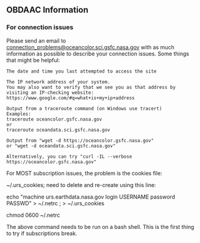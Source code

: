 ## OBDAAC Information




### For connection issues
Please send an email to connection_problems@oceancolor.sci.gsfc.nasa.gov with as much information as possible to describe your connection issues. Some things that might be helpful:

    The date and time you last attempted to access the site

    The IP network address of your system.
    You may also want to verify that we see you as that address by visiting an IP-checking website:
    https://www.google.com/#q=what+is+my+ip+address

    Output from a traceroute command (on Windows use tracert)
    Examples:
    traceroute oceancolor.gsfc.nasa.gov
    or
    traceroute oceandata.sci.gsfc.nasa.gov

    Output from "wget -d https://oceancolor.gsfc.nasa.gov"
    or "wget -d oceandata.sci.gsfc.nasa.gov"

    Alternatively, you can try "curl -IL --verbose https://oceancolor.gsfc.nasa.gov"
    
For MOST subscription issues, the problem is the cookies file:
    
~/.urs_cookies; need to delete and re-create using this line:

echo "machine urs.earthdata.nasa.gov login USERNAME password PASSWD" > ~/.netrc ; > ~/.urs_cookies

chmod  0600 ~/.netrc

The above command needs to be run on a bash shell. This is the first thing to try if subscriptions break.
